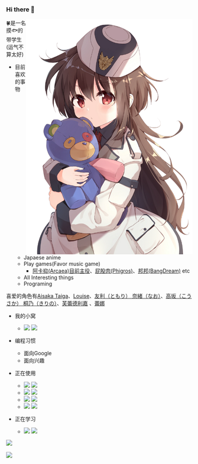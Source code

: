 ### Hi there 👋
<a href="https://zh.moegirl.org.cn/%E5%A5%A5%E5%8F%A4%E6%96%AF%E5%A1%94%C2%B7%E8%8A%99%E8%95%BE%E5%BE%B7%E5%88%A9%E5%98%89%C2%B7%E8%89%BE%E6%88%B4%E5%B0%94%E9%98%BF%E5%BE%B7%E5%8B%92" target="_blank">
    <img align="right" src="Source/93593204_p0.png" width= 450px />  
</a>  

🍀是一名摸🐟的带学生 (运气不算太好)    

- 目前喜欢的事物
    - Japaese anime
    - Play games(Favor music game)
        - [阿卡抑(Arcaea)目前主役](https://arcaea.lowiro.com/)、[屁股肉(Phigros)](https://pigeon-games.com/phigros)、[邦邦(BangDream)](https://bang-dream-gbp-en.bushiroad.com/) etc
    - All Interesting things  
    - Programing  

喜爱的角色有[Aisaka Taiga](https://zh.moegirl.org.cn/index.php?title=%E9%80%A2%E5%9D%82%E5%A4%A7%E6%B2%B3)、[Louise](https://zh.moegirl.org.cn/index.php?title=%E9%9C%B2%E6%98%93%E4%B8%9D(%E9%9B%B6%E4%B9%8B%E4%BD%BF%E9%AD%94))、[友利（ともり） 奈緒（なお）](https://zh.moegirl.org.cn/%E5%8F%8B%E5%88%A9%E5%A5%88%E7%BB%AA)、[高坂（こうさか） 桐乃（きりの）](https://zh.moegirl.org.cn/index.php?title=%E9%AB%98%E5%9D%82%E6%A1%90%E4%B9%83)、[芙蕾德利嘉](https://zh.moegirl.org.cn/%E5%A5%A5%E5%8F%A4%E6%96%AF%E5%A1%94%C2%B7%E8%8A%99%E8%95%BE%E5%BE%B7%E5%88%A9%E5%98%89%C2%B7%E8%89%BE%E6%88%B4%E5%B0%94%E9%98%BF%E5%BE%B7%E5%8B%92)  、[蕾娜](https://zh.moegirl.org.cn/%E8%8A%99%E6%8B%89%E8%92%82%E8%95%BE%E5%A8%9C%C2%B7%E7%B1%B3%E5%88%A9%E6%9D%B0)  

- 我的小窝
    - [![](https://img.shields.io/badge/iaimiHost-FF6EB4?style=plastic)](https://iaimi.info/)
    [![](https://img.shields.io/badge/Kirino的小站-CAFF70?style=plastic)](https://blog.iaimi.info/)
- 编程习惯
    - 面向Google
    - 面向兴趣
- 正在使用  
    - [![](https://img.shields.io/badge/Windows10-1C86EE?style=flat-square&logo=windows&logoColor=white)](https://www.microsoft.com/zh-cn/windows)
    [![](https://img.shields.io/badge/Debian-B23AEE?style=flat-square&logo=Debian&logoColor=white)](https://www.debian.org/)
    - [![](https://img.shields.io/badge/git-11D054?style=flat-square&logo=git)](https://git-scm.com/)
    [![](https://img.shields.io/badge/vsCode-0574C0?style=flat-square&logo=visualstudiocode&logoColor=12D8FF)](https://code.visualstudio.com/)
    - [![](https://img.shields.io/badge/pycharm-36BA02?style=flat-square&logo=pycharm&logoColor=black)](https://www.jetbrains.com/pycharm/)
    [![](https://img.shields.io/badge/IntelliJ%20IDEA-01C089?style=flat-square&logo=IntelliJ%20IDEA&logoColor=black)](https://www.jetbrains.com/idea/)
    - [![](https://img.shields.io/badge/Golang-20B9ED?style=flat-square&logo=Go&logoColor=black)](https://golang.google.cn/)
    [![](https://img.shields.io/badge/Python-1857BC?style=flat-square&logo=Python&logoColor=white)](https://www.python.org/)
    [![]()]()

- 正在学习
    - [![](https://img.shields.io/badge/Java-DB0E33?style=flat-square&logo=Java&logoColor=white)](https://www.java.com/)
    [![](https://img.shields.io/badge/javascript-EFF50B?style=flat-square&logo=javascript&logoColor=black)](https://www.javascript.com/)

![](https://github-readme-stats.vercel.app/api?username=Clov614&show_icons=true&theme=dracula)  

![](https://github-readme-stats.vercel.app/api/top-langs/?theme=dracula&username=Clov614&hide=HTML,CSS)  


<!--
-->



